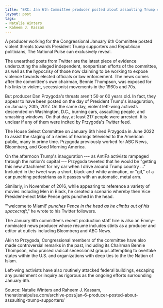 ```yaml
---
title: "EXC: Jan 6th Committee producer posted about assaulting Trump supporters with a car, as AntiFa rioted through D.C."
layout: post
tags:
- Natalie Winters
- Raheem J. Kassam
---
```


A producer working for the Congressional January 6th Committee posted violent threats towards President Trump supporters and Republican politicians, The National Pulse can exclusively reveal.

The unearthed posts from Twitter are the latest piece of evidence undercutting the alleged independent, nonpartisan efforts of the committee, as well as the hypocrisy of those now claiming to be working to expose violence towards elected officials or law enforcement. The news comes after the committee's own chairman, Bennie Thompson, was exposed for his links to violent, secessionist movements in the 1960s and 70s.

But producer Dan Przygoda's threats aren't 50 or 60 years old. In fact, they appear to have been posted on the day of President Trump's inauguration, on January 20th, 2017. On the same day, violent left-wing activists descended on Washington, D.C., burning cars, assaulting people, and smashing windows. On that day, at least 217 people were arrested. It is unclear if any of them were incited by Przygoda's Twitter feed.

The House Select Committee on January 6th hired Przygoda in June 2022 to assist the staging of a series of hearings televised to the American public, many in prime time. Przygoda previously worked for ABC News, Bloomberg, and Good Morning America.

On the afternoon Trump's inauguration --- as AntiFa activists rampaged through the nation's capital --- Przygoda tweeted that he would be "getting this new attachment for my car when I drive around Trump country ..." Included in the tweet was a short, black-and-white animation, or "gif," of a car punching pedestrians as it passes with an automatic, metal arm.

Similarly, in November of 2016, while appearing to reference a variety of movies including Men in Black, he created a scenario whereby then Vice President-elect Mike Pence gets punched in the head.

"'welcome to Miami!' *punches Pence in the head as he climbs out of his spacecraft*," he wrote to his Twitter followers.

The January 6th committee's recent production staff hire is also an Emmy-nominated news producer whose résumé includes stints as a producer and editor at outlets including Bloomberg and ABC News.

Akin to Przygoda, Congressional members of the committee have also made controversial remarks in the past, including its Chairman Bennie Thompson, who praised radical secessionist groups attempting to overtake states within the U.S. and organizations with deep ties to the the Nation of Islam.

Left-wing activists have also routinely attacked federal buildings, escaping any punishment or inquiry as rigorous as the ongoing efforts surrounding January 6th.

Source: Natalie Winters and Raheem J. Kassam, thenationalpulse.com/archive-post/jan-6-producer-posted-about-assaulting-trump-supporters/
